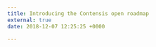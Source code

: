 ```yaml
---
title: Introducing the Contensis open roadmap
external: true
date: 2018-12-07 12:25:25 +0000

---
```

